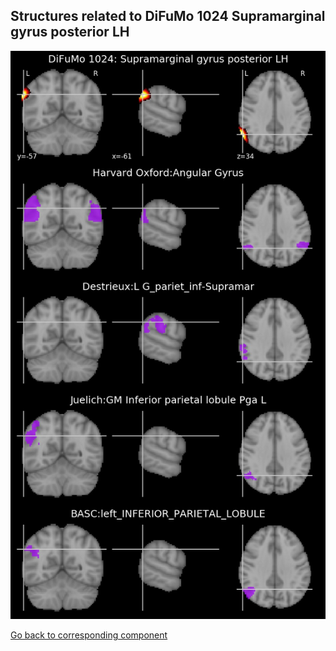 


## Structures related to DiFuMo 1024 Supramarginal gyrus posterior LH

![909](909.jpg "Structures related to DiFuMo 1024 Supramarginal gyrus posterior LH")

[Go back to corresponding component](https://parietal-inria.github.io/DiFuMo/1024/html/909.html)